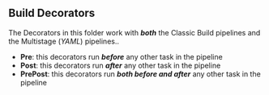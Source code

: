## Build Decorators

The Decorators in this folder work with ___both___ the Classic Build pipelines and the Multistage (_YAML_) pipelines..

- __Pre__: this decorators run ___before___ any other task in the pipeline
- __Post__: this decorators run ___after___ any other task in the pipeline
- __PrePost__: this decorators run ___both before and after___ any other task in the pipeline